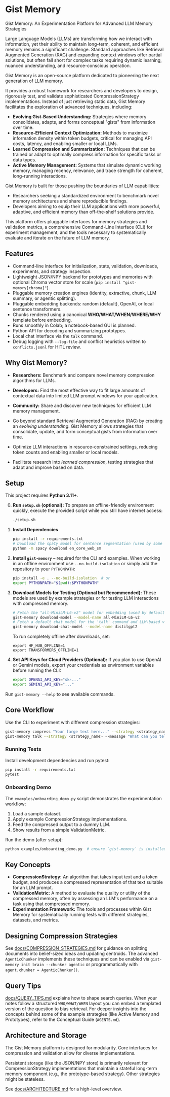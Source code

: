 # Gist Memory

Gist Memory: An Experimentation Platform for Advanced LLM Memory Strategies

Large Language Models (LLMs) are transforming how we interact with information, yet their ability to maintain long-term, coherent, and efficient memory remains a significant challenge. Standard approaches like Retrieval Augmented Generation (RAG) and expanding context windows offer partial solutions, but often fall short for complex tasks requiring dynamic learning, nuanced understanding, and resource-conscious operation.

Gist Memory is an open-source platform dedicated to pioneering the next generation of LLM memory.

It provides a robust framework for researchers and developers to design, rigorously test, and validate sophisticated CompressionStrategy implementations. Instead of just retrieving static data, Gist Memory facilitates the exploration of advanced techniques, including:

- **Evolving Gist-Based Understanding:** Strategies where memory consolidates, adapts, and forms conceptual "gists" from information over time.
- **Resource-Efficient Context Optimization:** Methods to maximize information density within token budgets, critical for managing API costs, latency, and enabling smaller or local LLMs.
- **Learned Compression and Summarization:** Techniques that can be trained or adapt to optimally compress information for specific tasks or data types.
- **Active Memory Management:** Systems that simulate dynamic working memory, managing recency, relevance, and trace strength for coherent, long-running interactions.

Gist Memory is built for those pushing the boundaries of LLM capabilities:

- Researchers seeking a standardized environment to benchmark novel memory architectures and share reproducible findings.
- Developers aiming to equip their LLM applications with more powerful, adaptive, and efficient memory than off-the-shelf solutions provide.

This platform offers pluggable interfaces for memory strategies and validation metrics, a comprehensive Command-Line Interface (CLI) for experiment management, and the tools necessary to systematically evaluate and iterate on the future of LLM memory.

## Features

- Command-line interface for initialization, stats, validation, downloads, experiments, and strategy inspection.
- Lightweight JSON/NPY backend for prototypes and memories with optional Chroma vector store for scale (`pip install "gist-memory[chroma]"`).
- Pluggable memory creation engines (identity, extractive, chunk, LLM summary, or agentic splitting).
- Pluggable embedding backends: random (default), OpenAI, or local sentence transformers.
- Chunks rendered using a canonical **WHO/WHAT/WHEN/WHERE/WHY** template before embedding.
- Runs smoothly in Colab; a notebook-based GUI is planned.
- Python API for decoding and summarizing prototypes.
- Local chat interface via the `talk` command.
- Debug logging with `--log-file` and conflict heuristics written to `conflicts.jsonl` for HITL review.

## Why Gist Memory?

* **Researchers:** Benchmark and compare novel memory compression algorithms for LLMs.
* **Developers:** Find the most effective way to fit large amounts of contextual data into limited LLM prompt windows for your application.
* **Community:** Share and discover new techniques for efficient LLM memory management.

* Go beyond standard Retrieval Augmented Generation (RAG) by creating an *evolving understanding*. Gist Memory allows strategies that consolidate, update, and form conceptual gists from information over time.
* Optimize LLM interactions in resource-constrained settings, reducing token counts and enabling smaller or local models.
* Facilitate research into *learned compression*, testing strategies that adapt and improve based on data.

## Setup
This project requires **Python 3.11+**.

0.  **Run `setup.sh` (optional):**
    To prepare an offline-friendly environment quickly, execute the provided
    script while you still have internet access:
    ```bash
    ./setup.sh
    ```

1.  **Install Dependencies**
    ```bash
    pip install -r requirements.txt
    # Download the spaCy model for sentence segmentation (used by some strategies/chunkers)
    python -m spacy download en_core_web_sm
    ```

2.  **Install `gist-memory`** – required for the CLI and examples.
    When working in an offline environment use `--no-build-isolation` or simply
    add the repository to your `PYTHONPATH`:
    ```bash
    pip install -e . --no-build-isolation  # or
    export PYTHONPATH="$(pwd):$PYTHONPATH"
    ```

3.  **Download Models for Testing (Optional but Recommended):**
    These models are used by example strategies or for testing LLM interactions with compressed memory.
    ```bash
    # Fetch the "all-MiniLM-L6-v2" model for embedding (used by default LTM components)
    gist-memory download-model --model-name all-MiniLM-L6-v2
    # Fetch a default chat model for the 'talk' command and LLM-based validation
    gist-memory download-chat-model --model-name distilgpt2
    ```
    To run completely offline after downloads, set:
    ```
    export HF_HUB_OFFLINE=1
    export TRANSFORMERS_OFFLINE=1
    ```

4.  **Set API Keys for Cloud Providers (Optional):**
    If you plan to use OpenAI or Gemini models, export your credentials as environment variables before running the CLI:
    ```bash
    export OPENAI_API_KEY="sk-..."
    export GEMINI_API_KEY="..."
    ```
Run `gist-memory --help` to see available commands.

## Core Workflow
Use the CLI to experiment with different compression strategies:

```bash
gist-memory compress "Your large text here..." --strategy <strategy_name> --budget 500
gist-memory talk --strategy <strategy_name> --message "What can you tell me based on the compressed context?"
```

### Running Tests
Install development dependencies and run pytest:
```bash
pip install -r requirements.txt
pytest
```

### Onboarding Demo
The `examples/onboarding_demo.py` script demonstrates the experimentation workflow:

1. Load a sample dataset.
2. Apply example CompressionStrategy implementations.
3. Feed the compressed output to a dummy LLM.
4. Show results from a simple ValidationMetric.

Run the demo (after setup):
```bash
python examples/onboarding_demo.py  # ensure `gist-memory` is installed or PYTHONPATH is set
```
## Key Concepts


* **CompressionStrategy:** An algorithm that takes input text and a token budget, and produces a compressed representation of that text suitable for an LLM prompt.
* **ValidationMetric:** A method to evaluate the quality or utility of the compressed memory, often by assessing an LLM's performance on a task using that compressed memory.
* **Experimentation Framework:** The tools and processes within Gist Memory for systematically running tests with different strategies, datasets, and metrics.

## Designing Compression Strategies

See [docs/COMPRESSION_STRATEGIES.md](docs/COMPRESSION_STRATEGIES.md) for guidance on splitting documents into belief-sized ideas and updating centroids. The advanced `AgenticChunker` implements these techniques and can be enabled via `gist-memory init brain --chunker agentic` or programmatically with `agent.chunker = AgenticChunker()`.

## Query Tips

[docs/QUERY_TIPS.md](docs/QUERY_TIPS.md) explains how to shape search queries. When your notes follow a structured `WHO/WHAT/WHEN` layout you can embed a templated version of the question to bias retrieval.
For deeper insights into the concepts behind some of the example strategies (like Active Memory and Prototypes), refer to the Conceptual Guide (`AGENTS.md`).

## Architecture and Storage

The Gist Memory platform is designed for modularity. Core interfaces for compression and validation allow for diverse implementations.

Persistent storage (like the JSON/NPY store) is primarily relevant for CompressionStrategy implementations that maintain a stateful long-term memory component (e.g., the prototype-based strategy). Other strategies might be stateless.

See [docs/ARCHITECTURE.md](docs/ARCHITECTURE.md) for a high-level overview.

